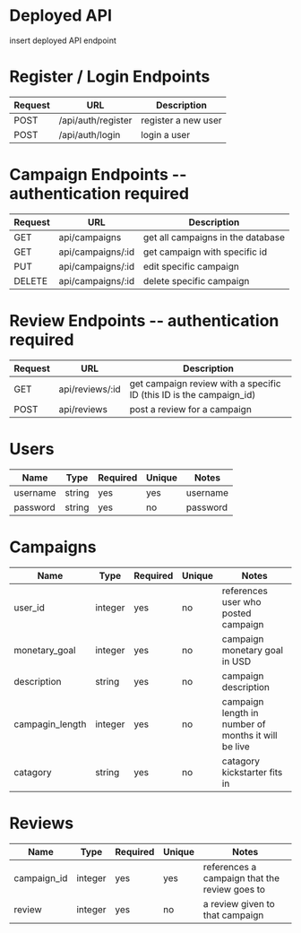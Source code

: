 # Deployed API
insert deployed API endpoint

# Register / Login Endpoints
| Request | URL | Description |
| ------- | --- | ----------- |
| POST | /api/auth/register | register a new user |
| POST | /api/auth/login | login a user |

# Campaign Endpoints -- authentication required
| Request | URL | Description |
| ------- | --- | ----------- |
| GET | api/campaigns | get all campaigns in the database |
| GET | api/campaigns/:id | get campaign with specific id |
| PUT | api/campaigns/:id | edit specific campaign |
| DELETE | api/campaigns/:id | delete specific campaign |

# Review Endpoints -- authentication required
| Request | URL | Description |
| ------- | --- | ----------- |
| GET | api/reviews/:id | get campaign review with a specific ID (this ID is the campaign_id) |
| POST | api/reviews | post a review for a campaign |

# Users
| Name | Type | Required | Unique | Notes |
| ---- | ---- | -------- | ------ | ----- |
| username | string | yes | yes | username |
| password | string | yes | no | password |

# Campaigns
| Name | Type | Required | Unique | Notes |
| ---- | ---- | -------- | ------ | ----- |
| user_id | integer | yes | no | references user who posted campaign |
| monetary_goal | integer | yes | no | campaign monetary goal in USD |
| description | string | yes | no | campaign description |
| campagin_length | integer | yes | no | campaign length in number of months it will be live |
| catagory | string | yes | no | catagory kickstarter fits in |

# Reviews
| Name | Type | Required | Unique | Notes |
| ---- | ---- | -------- | ------ | ----- |
| campaign_id | integer | yes | yes | references a campaign that the review goes to |
| review | integer | yes | no | a review given to that campaign |

